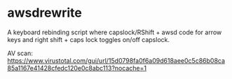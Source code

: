 # awsdrewrite

A keyboard rebinding script where capslock/RShift + awsd code for arrow keys and right shift + caps lock toggles on/off capslock. 

AV scan: https://www.virustotal.com/gui/url/15d0798fa0f6a09d618aee0c5c86b08ca85a1167e41428cfedc120e0c8abc113?nocache=1
